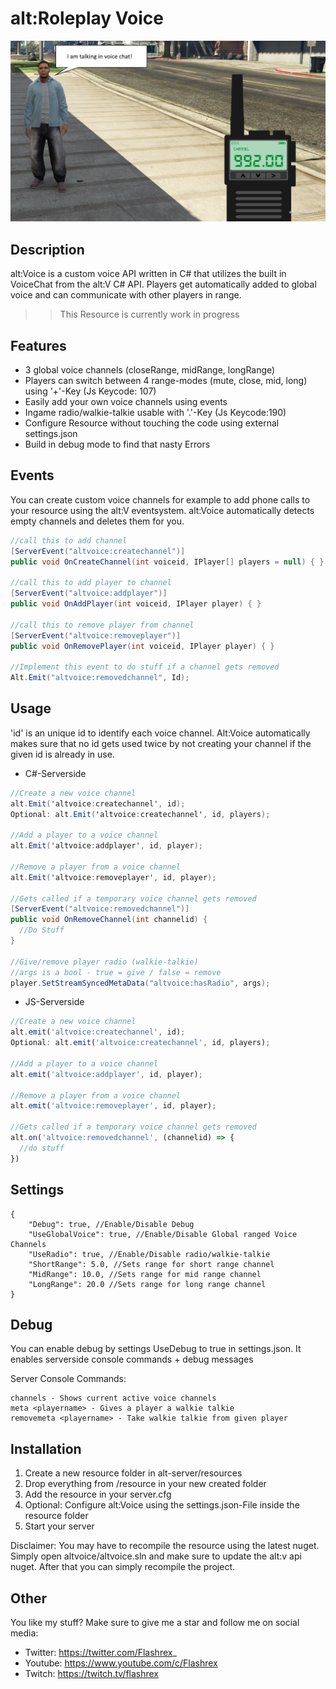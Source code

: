 # alt:Roleplay Voice

![alt text](https://github.com/Flashrex/alt-Voice/blob/experimental/thumbnail.png)

## Description

alt:Voice is a custom voice API written in C# that utilizes the built in VoiceChat from the alt:V C# API.
Players get automatically added to global voice and can communicate with other players in range.

>> This Resource is currently work in progress

## Features

* 3 global voice channels (closeRange, midRange, longRange)
* Players can switch between 4 range-modes (mute, close, mid, long) using '+'-Key (Js Keycode: 107)
* Easily add your own voice channels using events
* Ingame radio/walkie-talkie usable with '.'-Key (Js Keycode:190)
* Configure Resource without touching the code using external settings.json
* Build in debug mode to find that nasty Errors


## Events

You can create custom voice channels for example to add phone calls to your resource using the alt:V eventsystem.
alt:Voice automatically detects empty channels and deletes them for you.

```csharp
//call this to add channel
[ServerEvent("altvoice:createchannel")]
public void OnCreateChannel(int voiceid, IPlayer[] players = null) { }

//call this to add player to channel
[ServerEvent("altvoice:addplayer")]
public void OnAddPlayer(int voiceid, IPlayer player) { }

//call this to remove player from channel
[ServerEvent("altvoice:removeplayer")]
public void OnRemovePlayer(int voiceid, IPlayer player) { }

//Implement this event to do stuff if a channel gets removed
Alt.Emit("altvoice:removedchannel", Id);
```

## Usage

'id' is an unique id to identify each voice channel.
Alt:Voice automatically makes sure that no id gets used twice by not creating your channel if the given id is already in use.

* C#-Serverside
```csharp
//Create a new voice channel
alt.Emit('altvoice:createchannel', id); 
Optional: alt.Emit('altvoice:createchannel', id, players); 

//Add a player to a voice channel
alt.Emit('altvoice:addplayer', id, player);

//Remove a player from a voice channel
alt.Emit('altvoice:removeplayer', id, player);

//Gets called if a temporary voice channel gets removed
[ServerEvent("altvoice:removedchannel")]
public void OnRemoveChannel(int channelid) {
  //Do Stuff
}

//Give/remove player radio (walkie-talkie)
//args is a bool - true = give / false = remove
player.SetStreamSyncedMetaData("altvoice:hasRadio", args);

```

* JS-Serverside
```javascript
//Create a new voice channel
alt.emit('altvoice:createchannel', id); 
Optional: alt.emit('altvoice:createchannel', id, players); 

//Add a player to a voice channel
alt.emit('altvoice:addplayer', id, player);

//Remove a player from a voice channel
alt.emit('altvoice:removeplayer', id, player);

//Gets called if a temporary voice channel gets removed
alt.on('altvoice:removedchannel', (channelid) => {
  //do stuff
})
```

## Settings

```
{
	"Debug": true, //Enable/Disable Debug
	"UseGlobalVoice": true, //Enable/Disable Global ranged Voice Channels
	"UseRadio": true, //Enable/Disable radio/walkie-talkie
	"ShortRange": 5.0, //Sets range for short range channel
	"MidRange": 10.0, //Sets range for mid range channel
	"LongRange": 20.0 //Sets range for long range channel
}
```

## Debug

You can enable debug by settings UseDebug to true in settings.json.
It enables serverside console commands + debug messages

Server Console Commands:
```
channels - Shows current active voice channels
meta <playername> - Gives a player a walkie talkie
removemeta <playername> - Take walkie talkie from given player
```

## Installation

1. Create a new resource folder in alt-server/resources
2. Drop everything from /resource in your new created folder
3. Add the resource in your server.cfg
4. Optional: Configure alt:Voice using the settings.json-File inside the resource folder
5. Start your server

Disclaimer: You may have to recompile the resource using the latest nuget.
Simply open altvoice/altvoice.sln and make sure to update the alt:v api nuget.
After that you can simply recompile the project.

## Other

You like my stuff?
Make sure to give me a star and follow me on social media:
* Twitter: https://twitter.com/Flashrex_
* Youtube: https://www.youtube.com/c/Flashrex
* Twitch: https://twitch.tv/flashrex
